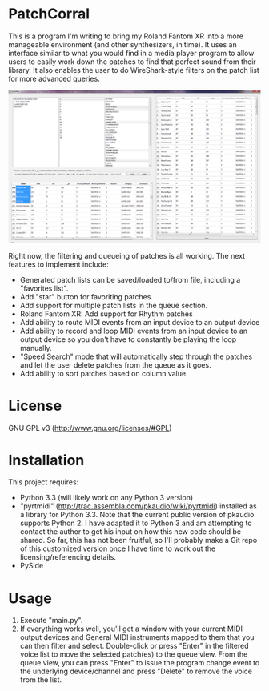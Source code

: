 ﻿PatchCorral
===========
This is a program I'm writing to bring my Roland Fantom XR into a more manageable environment (and other synthesizers, in time).  It uses an interface similar to what you would find in a media player program to allow users to easily work down the patches to find that perfect sound from their library.  It also enables the user to do WireShark-style filters on the patch list for more advanced queries.

![PatchCorral Screenshot](./screenshot.png "Screenshot")

Right now, the filtering and queueing of patches is all working.  The next features to implement include:
 - Generated patch lists can be saved/loaded to/from file, including a "favorites list".
 - Add "star" button for favoriting patches.
 - Add support for multiple patch lists in the queue section.
 - Roland Fantom XR: Add support for Rhythm patches
 - Add ability to route MIDI events from an input device to an output device
 - Add ability to record and loop MIDI events from an input device to an output device so you don't have to constantly be playing the loop manually.
 - "Speed Search" mode that will automatically step through the patches and let the user delete patches from the queue as it goes.
 - Add ability to sort patches based on column value.

License
=======
GNU GPL v3 (http://www.gnu.org/licenses/#GPL)

Installation
============
This project requires:
 - Python 3.3 (will likely work on any Python 3 version)
 - "pyrtmidi" (http://trac.assembla.com/pkaudio/wiki/pyrtmidi) installed as a library for Python 3.3.  Note that the current public version of pkaudio supports Python 2.  I have adapted it to Python 3 and am attempting to contact the author to get his input on how this new code should be shared.  So far, this has not been fruitful, so I'll probably make a Git repo of this customized version once I have time to work out the licensing/referencing details.
 - PySide

Usage
=====
1. Execute "main.py".
2. If everything works well, you'll get a window with your current MIDI output devices and General MIDI instruments mapped to them that you can then filter and select.  Double-click or press "Enter" in the filtered voice list to move the selected patch(es) to the queue view.  From the queue view, you can press "Enter" to issue the program change event to the underlying device/channel and press "Delete" to remove the voice from the list.
